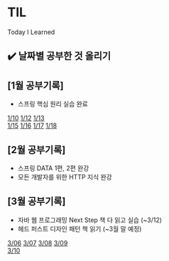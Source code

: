 # TIL
Today I Learned

✔️ 날짜별 공부한 것 올리기
--
## [1월 공부기록]
- 스프링 핵심 원리 실습 완료

[1/10](/2024-01/10/README.md) 
[1/12](/2024-01/12/README.md) 
[1/13](/2024-01/13/README.md) <br/>
[1/15](/2024-01/15/README.md)
[1/16](/2024-01/16/README.md)
[1/17](/2024-01/17/README.md)
[1/18](/2024-01/18/README.md)

## [2월 공부기록]
- 스프링 DATA 1편, 2편 완강
- 모든 개발자를 위한 HTTP 지식 완강

## [3월 공부기록]
- 자바 웹 프로그래밍 Next Step 책 다 읽고 실습 (~3/12)
- 헤드 퍼스트 디자인 패턴 책 읽기 (~3월 말 예정)

[3/06](/2024-03/06/README.md)
[3/07](/2024-03/07/README.md)
[3/08](/2024-03/08/README.md)
[3/09](/2024-03/09/README.md) <br/>
[3/10](/2024-03/10/README.md)

